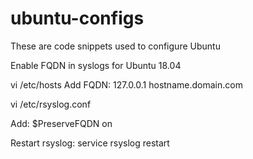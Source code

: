 # ubuntu-configs
These are code snippets used to configure Ubuntu


Enable FQDN in syslogs for Ubuntu 18.04

vi /etc/hosts
Add FQDN:
127.0.0.1 hostname.domain.com

vi /etc/rsyslog.conf

Add: 
$PreserveFQDN on

Restart rsyslog:
service rsyslog restart

